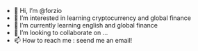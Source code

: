 - 👋 Hi, I’m @forzio
- 👀 I’m interested in learning cryptocurrency and global finance
- 🌱 I’m currently learning english and global finance
- 💞️ I’m looking to collaborate on ...
- 📫 How to reach me : seend me an email!

<!---
forzio/forzio is a ✨ special ✨ repository because its `README.md` (this file) appears on your GitHub profile.
You can click the Preview link to take a look at your changes.
--->
